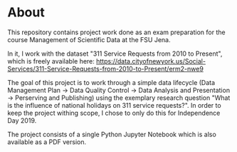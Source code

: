 # About

This repository contains project work done as an exam preparation for the course Management of Scientific Data at the FSU Jena.

In it, I work with the dataset "311 Service Requests from 2010 to Present", which is freely available here: https://data.cityofnewyork.us/Social-Services/311-Service-Requests-from-2010-to-Present/erm2-nwe9

The goal of this project is to work through a simple data lifecycle (Data Management Plan -> Data Quality Control -> Data Analysis and Presentation -> Perserving and Publishing) using the exemplary research question "What is the influence of national holidays on 311 service requests?". In order to keep the project withing scope, I chose to only do this for Independence Day 2019.

The project consists of a single Python Jupyter Notebook which is also available as a PDF version.
